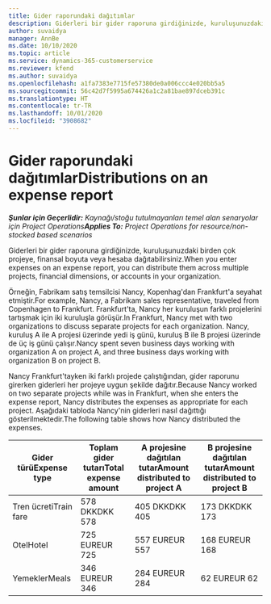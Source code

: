 ```yaml
---
title: Gider raporundaki dağıtımlar
description: Giderleri bir gider raporuna girdiğinizde, kuruluşunuzdaki birden çok projeye, tüzel kişiliğe veya hesaba dağıtabilirsiniz.
author: suvaidya
manager: AnnBe
ms.date: 10/10/2020
ms.topic: article
ms.service: dynamics-365-customerservice
ms.reviewer: kfend
ms.author: suvaidya
ms.openlocfilehash: a1fa7383e7715fe57380de0a006ccc4e020bb5a5
ms.sourcegitcommit: 56c42d7f5995a674426a1c2a81bae897dceb391c
ms.translationtype: HT
ms.contentlocale: tr-TR
ms.lasthandoff: 10/01/2020
ms.locfileid: "3908682"
---
```

# <a name="distributions-on-an-expense-report"></a><span data-ttu-id="bbcd2-103">Gider raporundaki dağıtımlar</span><span class="sxs-lookup"><span data-stu-id="bbcd2-103">Distributions on an expense report</span></span>

<span data-ttu-id="bbcd2-104">_**Şunlar için Geçerlidir:** Kaynağı/stoğu tutulmayanları temel alan senaryolar için Project Operations_</span><span class="sxs-lookup"><span data-stu-id="bbcd2-104">_**Applies To:** Project Operations for resource/non-stocked based scenarios_</span></span>

<span data-ttu-id="bbcd2-105">Giderleri bir gider raporuna girdiğinizde, kuruluşunuzdaki birden çok projeye, finansal boyuta veya hesaba dağıtabilirsiniz.</span><span class="sxs-lookup"><span data-stu-id="bbcd2-105">When you enter expenses on an expense report, you can distribute them across multiple projects, financial dimensions, or accounts in your organization.</span></span>

<span data-ttu-id="bbcd2-106">Örneğin, Fabrikam satış temsilcisi Nancy, Kopenhag'dan Frankfurt'a seyahat etmiştir.</span><span class="sxs-lookup"><span data-stu-id="bbcd2-106">For example, Nancy, a Fabrikam sales representative, traveled from Copenhagen to Frankfurt.</span></span> <span data-ttu-id="bbcd2-107">Frankfurt'ta, Nancy her kuruluşun farklı projelerini tartışmak için iki kuruluşla görüşür.</span><span class="sxs-lookup"><span data-stu-id="bbcd2-107">In Frankfurt, Nancy met with two organizations to discuss separate projects for each organization.</span></span> <span data-ttu-id="bbcd2-108">Nancy, kuruluş A ile A projesi üzerinde yedi iş günü, kuruluş B ile B projesi üzerinde de üç iş günü çalışır.</span><span class="sxs-lookup"><span data-stu-id="bbcd2-108">Nancy spent seven business days working with organization A on project A, and three business days working with organization B on project B.</span></span>

<span data-ttu-id="bbcd2-109">Nancy Frankfurt'tayken iki farklı projede çalıştığından, gider raporunu girerken giderleri her projeye uygun şekilde dağıtır.</span><span class="sxs-lookup"><span data-stu-id="bbcd2-109">Because Nancy worked on two separate projects while was in Frankfurt, when she enters the expense report, Nancy distributes the expenses as appropriate for each project.</span></span> <span data-ttu-id="bbcd2-110">Aşağıdaki tabloda Nancy'nin giderleri nasıl dağıttığı gösterilmektedir.</span><span class="sxs-lookup"><span data-stu-id="bbcd2-110">The following table shows how Nancy distributed the expenses.</span></span>

| <span data-ttu-id="bbcd2-111">Gider türü</span><span class="sxs-lookup"><span data-stu-id="bbcd2-111">Expense type</span></span> | <span data-ttu-id="bbcd2-112">Toplam gider tutarı</span><span class="sxs-lookup"><span data-stu-id="bbcd2-112">Total expense amount</span></span> | <span data-ttu-id="bbcd2-113">A projesine dağıtılan tutar</span><span class="sxs-lookup"><span data-stu-id="bbcd2-113">Amount distributed to project A</span></span> | <span data-ttu-id="bbcd2-114">B projesine dağıtılan tutar</span><span class="sxs-lookup"><span data-stu-id="bbcd2-114">Amount distributed to project B</span></span> |
|--------------|----------------------|---------------------------------|---------------------------------|
| <span data-ttu-id="bbcd2-115">Tren ücreti</span><span class="sxs-lookup"><span data-stu-id="bbcd2-115">Train fare</span></span>   | <span data-ttu-id="bbcd2-116">578 DKK</span><span class="sxs-lookup"><span data-stu-id="bbcd2-116">DKK 578</span></span>              | <span data-ttu-id="bbcd2-117">405 DKK</span><span class="sxs-lookup"><span data-stu-id="bbcd2-117">DKK 405</span></span>                         | <span data-ttu-id="bbcd2-118">173 DKK</span><span class="sxs-lookup"><span data-stu-id="bbcd2-118">DKK 173</span></span>                         |
| <span data-ttu-id="bbcd2-119">Otel</span><span class="sxs-lookup"><span data-stu-id="bbcd2-119">Hotel</span></span>        | <span data-ttu-id="bbcd2-120">725 EUR</span><span class="sxs-lookup"><span data-stu-id="bbcd2-120">EUR 725</span></span>              | <span data-ttu-id="bbcd2-121">557 EUR</span><span class="sxs-lookup"><span data-stu-id="bbcd2-121">EUR 557</span></span>                         | <span data-ttu-id="bbcd2-122">168 EUR</span><span class="sxs-lookup"><span data-stu-id="bbcd2-122">EUR 168</span></span>                         |
| <span data-ttu-id="bbcd2-123">Yemekler</span><span class="sxs-lookup"><span data-stu-id="bbcd2-123">Meals</span></span>        | <span data-ttu-id="bbcd2-124">346 EUR</span><span class="sxs-lookup"><span data-stu-id="bbcd2-124">EUR 346</span></span>              | <span data-ttu-id="bbcd2-125">284 EUR</span><span class="sxs-lookup"><span data-stu-id="bbcd2-125">EUR 284</span></span>                         | <span data-ttu-id="bbcd2-126">62 EUR</span><span class="sxs-lookup"><span data-stu-id="bbcd2-126">EUR 62</span></span>                          |
